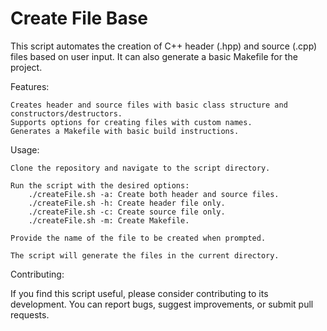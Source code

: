# Create File Base
This script automates the creation of C++ header (.hpp) and source (.cpp) files based on user input. It can also generate a basic Makefile for the project.

Features:

    Creates header and source files with basic class structure and constructors/destructors.
    Supports options for creating files with custom names.
    Generates a Makefile with basic build instructions.

Usage:

    Clone the repository and navigate to the script directory.

    Run the script with the desired options:
        ./createFile.sh -a: Create both header and source files.
        ./createFile.sh -h: Create header file only.
        ./createFile.sh -c: Create source file only.
        ./createFile.sh -m: Create Makefile.

    Provide the name of the file to be created when prompted.

    The script will generate the files in the current directory.

Contributing:

If you find this script useful, please consider contributing to its development. You can report bugs, suggest improvements, or submit pull requests.
